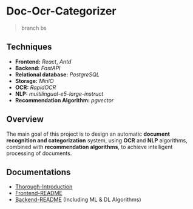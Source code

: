 # Doc-Ocr-Categorizer

> branch bs

## Techniques

- **Frontend:** _React_, _Antd_
- **Backend:** _FastAPI_
- **Relational database:** _PostgreSQL_
- **Storage:** _MinIO_
- **OCR:** _RapidOCR_
- **NLP:** _multilingual-e5-large-instruct_
- **Recommendation Algorithm:** _pgvector_

## Overview

The main goal of this project is to design an automatic **document recognition and categorization** system, using **OCR** and **NLP** algorithms, combined with **recommendation algorithms**, to achieve intelligent processing of documents.

## Documentations

- [Thorough-Introduction](https://github.com/shiiiiikiiiii/Doc-Ocr-Categorizer/tree/main/Introduction)
- [Frontend-README](https://github.com/shiiiiikiiiii/Doc-Ocr-Categorizer/tree/main/src/frontend/README.md)
- [Backend-README](https://github.com/shiiiiikiiiii/Doc-Ocr-Categorizer/tree/main/src/backend/README.md) (Including ML & DL Algorithms)
